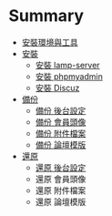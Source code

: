 # Summary

* [安裝環境與工具](README.md)
* [安裝](install/README.md)
    * [安裝 lamp-server](install/inst_lamp.md)
    * [安裝 phpmyadmin](install/inst_phpmyadm.md)
    * [安裝 Discuz](install/inst_discuz.md)
* [備份](backup/README.md)
    * [備份 後台設定](backup/bkup_sql.md)
    * [備份 會員頭像](backup/bkup_avatar.md)
    * [備份 附件檔案](backup/bkup_attachment.md)
    * [備份 論壇模版](backup/bkup_template.md)
* [還原](restore/README.md)
    * [還原 後台設定](restore/sr_sql.md)
    * 還原 會員頭像
    * 還原 附件檔案
    * 還原 論壇模版